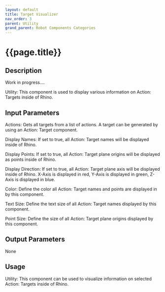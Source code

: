 ```yaml
---
layout: default
title: Target Visualizer
nav_order: 3
parent: Utility
grand_parent: Robot Components Categories
---
```


# **{{page.title}}**

## **Description**

Work in progress....

Utility: This component is used to display various information on Action: Targets inside of Rhino.

## **Input Parameters**

Actions: Gets all targets from a list of actions. A target can be generated by using an Action: Target component.

Display Names: If set to true, all Action: Target names will be displayed inside of Rhino.

Display Points: If set to true, all Action: Target plane origins will be displayed as points inside of Rhino.

Display Direction: If set to true, all Action: Target plane axis will be displayed inside of Rhino. X-Axis is displayed in red, Y-Axis is displayed in green, Z-Axis is displayed in blue.

Color: Define the color all Action: Target names and points are displayed in by this component.

Text Size: Define the text size of all Action: Target names displayed by this component.

Point Size: Define the size of all Action: Target plane origins displayed by this component.


## **Output Parameters**

None

## **Usage**

Utility: This component can be used to visualize information on selected Action: Targets inside of Rhino.
